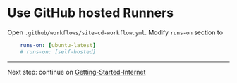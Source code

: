 # Use GitHub hosted Runners

Open `.github/workflows/site-cd-workflow.yml`. Modify `runs-on` section to

```yml
    runs-on: [ubuntu-latest]
    # runs-on: [self-hosted]

```

---
Next step: continue on [Getting-Started-Internet](./Getting-Started-Internet.md#add-your-first-site)